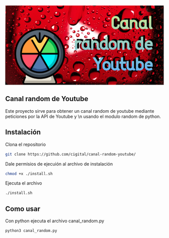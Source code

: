 <!-- Add banner here -->
![Banner](https://github.com/cigital/canal-random-youtube/blob/main/banner.png)

## Canal random de Youtube
Este proyecto sirve para obtener un canal random de youtube mediante peticiones por la API de Youtube y  \n usando el modulo random de python.

## Instalación
Clona el repositorio
```bash
git clone https://github.com/cigital/canal-random-youtube/
```
Dale permisios de ejecuión al archivo de instalación

```bash
chmod +x ./install.sh
```

Ejecuta el archivo

```bash
./install.sh
```

## Como usar

Con python ejecuta el archivo canal_random.py

```python
python3 canal_random.py
```
